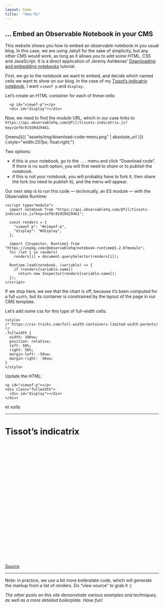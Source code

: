 ```yaml
---
layout: home
title:  "How-To"
---
```


## … Embed an Observable Notebook in your CMS

This website shows you how to embed an observable notebook in you usual blog. In this case, we are using Jekyll for the sake of simplicity, but any other CMS would work, as long as it allows you to add some HTML, CSS and JavaScript. It is a direct application of Jeremy Ashkenas’ [Downloading and embedding notebooks](https://beta.observablehq.com/@jashkenas/downloading-and-embedding-notebooks) tutorial.

First, we go to the notebook we want to embed, and decide which named cells we want to show on our blog. In the case of my [Tissot’s indicatrix notebook](https://beta.observablehq.com/@fil/tissots-indicatrix), I want 
`viewof p` and `display`.

Let’s create an HTML container for each of these cells: 

```
  <p id="viewof-p"></p>
  <div id="display"></div>
```

Now, we need to find the module URL, which in our case links to `https://api.observablehq.com/@fil/tissots-indicatrix.js?key=1ef8c91929d29461`.

![menu]({{ "assets/img/download-code-menu.png" | absolute_url }}){:style="width:207px; float:right;"} <!-- as you can see I don't know jekyll -->

Two options:
- if this is your notebook, go to the `...` menu and click “Download code”. If there is no such option, you will first need to _share_ or to _publish_ the notebook.
- if this is _not_ your notebook, you will probably have to fork it, then share the fork (no need to publish it), and the menu will appear.

Our next step is to run this code — technically, an ES module — with the Observable Runtime:

```
<script type="module">
  import notebook from "https://api.observablehq.com/@fil/tissots-indicatrix.js?key=1ef8c91929d29461";

  const renders = {
    "viewof p": "#viewof-p",
    "display": "#display",
  };

  import {Inspector, Runtime} from "https://unpkg.com/@observablehq/notebook-runtime@1.2.0?module";
  for (let i in renders)
    renders[i] = document.querySelector(renders[i]);

  Runtime.load(notebook, (variable) => {
    if (renders[variable.name])
      return new Inspector(renders[variable.name]);
  });
</script>
```

If we stop here, we see that the chart is off, because it’s been computed for a full `width`, but its container is constrained by the layout of the page in our CMS template. 

Let’s add some css for this type of full-width cells:

```
<style>
/* https://css-tricks.com/full-width-containers-limited-width-parents/ */
.fullwidth {
  width: 100vw;
  position: relative;
  left: 50%;
  right: 50%;
  margin-left: -50vw;
  margin-right: -50vw;
}
</style>
```

Update the HTML:
```
<p id="viewof-p"></p>
<div class="fullwidth">
  <div id="display"></div>
</div>
```

et voilà:


----

# Tissot’s indicatrix

<div id="visual"></div>

<script type="module">

  // NOTEBOOK CONFIGURATION
  import notebook from "https://api.observablehq.com/@fil/tissots-indicatrix.js?key=1ef8c91929d29461";

  const target = document.querySelector("#visual");
  const renders = {
    "viewof p": "p",
    "display": "div.fullwidth",
  };


  // BOILERPLATE
  import {Inspector, Runtime} from "https://unpkg.com/@observablehq/notebook-runtime@1.2.0?module";
  for (let i in renders) {
    let s = renders[i], a = s.match(/^\w+/);
    if (a) {
      renders[i] = document.createElement(a[0]);
      target.appendChild(renders[i]);
      if (a = s.match(/\.(\w+)$/))
        renders[i].className = a[1]; 
    }
    else
      renders[i] = document.querySelector(renders[i]);
  }
  Runtime.load(notebook, (variable) => {
    if (renders[variable.name]) {
      return new Inspector(renders[variable.name]);
    } else {
      // return true; // uncomment to run hidden cells
    }
  });
</script>


<style>
/* https://css-tricks.com/full-width-containers-limited-width-parents/ */
.fullwidth {
  width: 100vw;
  position: relative;
  left: 50%;
  right: 50%;
  margin-left: -50vw;
  margin-right: -50vw;
}
#visual { min-height: 40vw }
</style>

[Source](https://beta.observablehq.com/@fil/tissots-indicatrix)


----

Note: in practice, we use a bit more boilerplate code, which will generate the markup from a list of renders. Do “view source” to grab it :)


_The other posts on this site demonstrate various examples and techniques, as well as a more detailed boilerplate. Have fun!_

> 